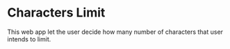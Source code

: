 # Characters Limit

This web app let the user decide how many number of characters that user intends to limit.
